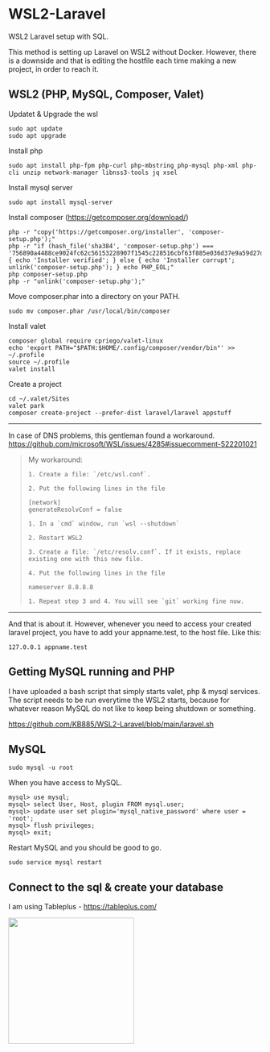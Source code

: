 # WSL2-Laravel
WSL2 Laravel setup with SQL. 

This method is setting up Laravel on WSL2 without Docker. However, there is a downside and that is editing the hostfile each time making a new project, in order to reach it. 

## WSL2 (PHP, MySQL, Composer, Valet)
Updatet & Upgrade the wsl

    sudo apt update
    sudo apt upgrade
    
Install php 
  
    sudo apt install php-fpm php-curl php-mbstring php-mysql php-xml php-cli unzip network-manager libnss3-tools jq xsel 

Install mysql server

    sudo apt install mysql-server
    
Install composer (https://getcomposer.org/download/)
  
    php -r "copy('https://getcomposer.org/installer', 'composer-setup.php');"
    php -r "if (hash_file('sha384', 'composer-setup.php') === '756890a4488ce9024fc62c56153228907f1545c228516cbf63f885e036d37e9a59d27d63f46af1d4d07ee0f76181c7d3') { echo 'Installer verified'; } else { echo 'Installer corrupt'; unlink('composer-setup.php'); } echo PHP_EOL;"
    php composer-setup.php
    php -r "unlink('composer-setup.php');"
    
Move composer.phar into a directory on your PATH.

    sudo mv composer.phar /usr/local/bin/composer
    
Install valet

    composer global require cpriego/valet-linux
    echo 'export PATH="$PATH:$HOME/.config/composer/vendor/bin"' >> ~/.profile
    source ~/.profile
    valet install
    
Create a project
  
    cd ~/.valet/Sites
    valet park
    composer create-project --prefer-dist laravel/laravel appstuff
    
-----

In case of DNS problems, this gentleman found a workaround. <br>
https://github.com/microsoft/WSL/issues/4285#issuecomment-522201021


> 
> 
> My workaround:
> 
>     1. Create a file: `/etc/wsl.conf`.
> 
>     2. Put the following lines in the file
> 
> 
> ```
> [network]
> generateResolvConf = false
> ```
> 
>     1. In a `cmd` window, run `wsl --shutdown`
> 
>     2. Restart WSL2
> 
>     3. Create a file: `/etc/resolv.conf`. If it exists, replace existing one with this new file.
> 
>     4. Put the following lines in the file
> 
> 
> ```
> nameserver 8.8.8.8
> ```
> 
>     1. Repeat step 3 and 4. You will see `git` working fine now.


-----

And that is about it. However, whenever you need to access your created laravel project, you have to add your appname.test, to the host file. Like this:
    
    127.0.0.1 appname.test


## Getting MySQL running and PHP

I have uploaded a bash script that simply starts valet, php & mysql services. The script needs to be run everytime the WSL2 starts, because for whatever reason MySQL do not like to keep being shutdown or something. 

https://github.com/KB885/WSL2-Laravel/blob/main/laravel.sh

## MySQL

    sudo mysql -u root
    
When you have access to MySQL. 

    mysql> use mysql;
    mysql> select User, Host, plugin FROM mysql.user;
    mysql> update user set plugin='mysql_native_password' where user = 'root';
    mysql> flush privileges;
    mysql> exit; 
    
Restart MySQL and you should be good to go. 

    sudo service mysql restart

## Connect to the sql & create your database
I am using Tableplus - https://tableplus.com/

<img src="https://i.imgur.com/STcRdu0.png" style="width:250px;" />















